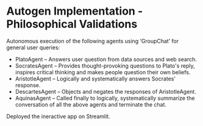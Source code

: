 # Autogen Implementation - Philosophical Validations

Autonomous execution of the following agents using ‘GroupChat’ for general user queries:
<ul type = 'triangle'> <li> PlatoAgent – Answers user question from data sources and web search. </li>
<li> SocratesAgent – Provides thought-provoking questions to Plato's reply, inspires critical thinking and makes people question their own beliefs. </li>
<li> AristotleAgent – Logically and systematically answers Socrates' response.
<li> DescartesAgent – Objects and negates the responses of AristotleAgent. </li>
<li> AquinasAgent – Called finally to logically, systematically summarize the conversation of all the above agents and terminate the chat. </li> </ul>
   
Deployed the ineractive app on Streamlit.

